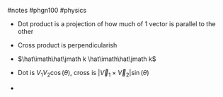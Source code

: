 #notes #phgn100 #physics

- Dot product is a projection of how much of 1 vector is parallel to the other
- Cross product is perpendicularish
- $\hat\imath\hat\jmath k \hat\imath\hat\jmath k$ 



- Dot is $V_{1}V_{2}\cos(\theta)$, cross is $|\vec{V}_{1} \times \vec{V}_{2} | \sin(\theta)$
- 